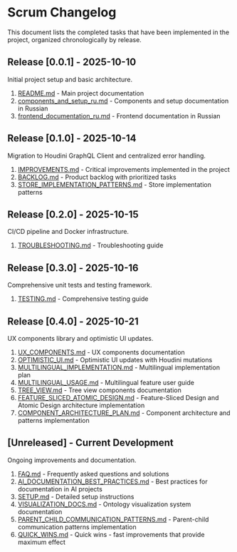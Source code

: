 # Scrum Changelog

This document lists the completed tasks that have been implemented in the project, organized chronologically by release.

## Release [0.0.1] - 2025-10-10

Initial project setup and basic architecture.

1. [README.md](./changelog/10-README.md) - Main project documentation
2. [components_and_setup_ru.md](./changelog/3-components_and_setup_ru.md) - Components and setup documentation in Russian
3. [frontend_documentation_ru.md](./changelog/5-frontend_documentation_ru.md) - Frontend documentation in Russian

## Release [0.1.0] - 2025-10-14

Migration to Houdini GraphQL Client and centralized error handling.

1. [IMPROVEMENTS.md](./changelog/6-IMPROVEMENTS.md) - Critical improvements implemented in the project
2. [BACKLOG.md](./changelog/2-BACKLOG.md) - Product backlog with prioritized tasks
3. [STORE_IMPLEMENTATION_PATTERNS.md](./changelog/12-STORE_IMPLEMENTATION_PATTERNS.md) - Store implementation patterns

## Release [0.2.0] - 2025-10-15

CI/CD pipeline and Docker infrastructure.

1. [TROUBLESHOOTING.md](./changelog/15-TROUBLESHOOTING.md) - Troubleshooting guide

## Release [0.3.0] - 2025-10-16

Comprehensive unit tests and testing framework.

1. [TESTING.md](./changelog/13-TESTING.md) - Comprehensive testing guide

## Release [0.4.0] - 2025-10-21

UX components library and optimistic UI updates.

1. [UX_COMPONENTS.md](./changelog/16-UX_COMPONENTS.md) - UX components documentation
2. [OPTIMISTIC_UI.md](./changelog/9-OPTIMISTIC_UI.md) - Optimistic UI updates with Houdini mutations
3. [MULTILINGUAL_IMPLEMENTATION.md](./changelog/7-MULTILINGUAL_IMPLEMENTATION.md) - Multilingual implementation plan
4. [MULTILINGUAL_USAGE.md](./changelog/8-MULTILINGUAL_USAGE.md) - Multilingual feature user guide
5. [TREE_VIEW.md](./changelog/14-TREE_VIEW.md) - Tree view components documentation
6. [FEATURE_SLICED_ATOMIC_DESIGN.md](./changelog/18-FEATURE_SLICED_ATOMIC_DESIGN.md) - Feature-Sliced Design and Atomic Design architecture implementation
7. [COMPONENT_ARCHITECTURE_PLAN.md](./changelog/19-COMPONENT_ARCHITECTURE_PLAN.md) - Component architecture and patterns implementation

## [Unreleased] - Current Development

Ongoing improvements and documentation.

1. [FAQ.md](./changelog/4-FAQ.md) - Frequently asked questions and solutions
2. [AI_DOCUMENTATION_BEST_PRACTICES.md](./changelog/1-AI_DOCUMENTATION_BEST_PRACTICES.md) - Best practices for documentation in AI projects
3. [SETUP.md](./changelog/11-SETUP.md) - Detailed setup instructions
4. [VISUALIZATION_DOCS.md](./changelog/17-VISUALIZATION_DOCS.md) - Ontology visualization system documentation
5. [PARENT_CHILD_COMMUNICATION_PATTERNS.md](./changelog/20-PARENT_CHILD_COMMUNICATION_PATTERNS.md) - Parent-child communication patterns implementation
6. [QUICK_WINS.md](./changelog/21-QUICK_WINS.md) - Quick wins - fast improvements that provide maximum effect